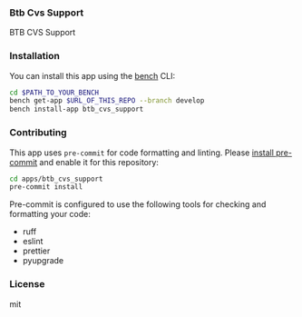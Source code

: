 ### Btb Cvs Support

BTB CVS Support

### Installation

You can install this app using the [bench](https://github.com/frappe/bench) CLI:

```bash
cd $PATH_TO_YOUR_BENCH
bench get-app $URL_OF_THIS_REPO --branch develop
bench install-app btb_cvs_support
```

### Contributing

This app uses `pre-commit` for code formatting and linting. Please [install pre-commit](https://pre-commit.com/#installation) and enable it for this repository:

```bash
cd apps/btb_cvs_support
pre-commit install
```

Pre-commit is configured to use the following tools for checking and formatting your code:

- ruff
- eslint
- prettier
- pyupgrade

### License

mit
